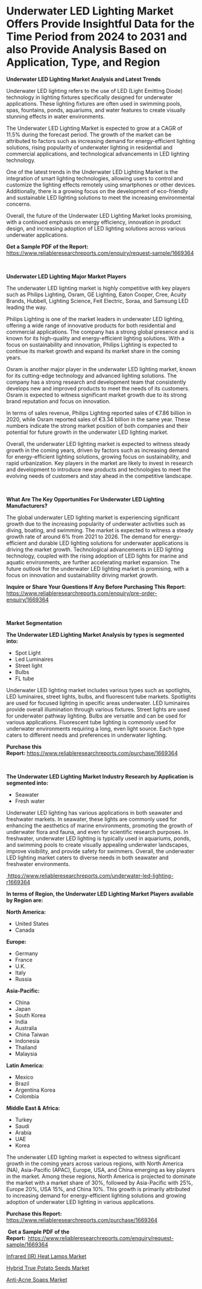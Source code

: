 <p><h1>Underwater LED Lighting Market Offers Provide Insightful Data for the Time Period from 2024 to 2031 and also Provide Analysis Based on Application, Type, and Region</h1></p><p><strong>Underwater LED Lighting Market Analysis and Latest Trends</strong></p>
<p><p>Underwater LED lighting refers to the use of LED (Light Emitting Diode) technology in lighting fixtures specifically designed for underwater applications. These lighting fixtures are often used in swimming pools, spas, fountains, ponds, aquariums, and water features to create visually stunning effects in water environments.</p><p>The Underwater LED Lighting Market is expected to grow at a CAGR of 11.5% during the forecast period. The growth of the market can be attributed to factors such as increasing demand for energy-efficient lighting solutions, rising popularity of underwater lighting in residential and commercial applications, and technological advancements in LED lighting technology.</p><p>One of the latest trends in the Underwater LED Lighting Market is the integration of smart lighting technologies, allowing users to control and customize the lighting effects remotely using smartphones or other devices. Additionally, there is a growing focus on the development of eco-friendly and sustainable LED lighting solutions to meet the increasing environmental concerns.</p><p>Overall, the future of the Underwater LED Lighting Market looks promising, with a continued emphasis on energy efficiency, innovation in product design, and increasing adoption of LED lighting solutions across various underwater applications.</p></p>
<p><strong>Get a Sample PDF of the Report:&nbsp;</strong> <a href="https://www.reliableresearchreports.com/enquiry/request-sample/1669364">https://www.reliableresearchreports.com/enquiry/request-sample/1669364</a></p>
<p>&nbsp;</p>
<p><strong>Underwater LED Lighting Major Market Players</strong></p>
<p><p>The underwater LED lighting market is highly competitive with key players such as Philips Lighting, Osram, GE Lighting, Eaton Cooper, Cree, Acuity Brands, Hubbell, Lighting Science, Feit Electric, Soraa, and Samsung LED leading the way. </p><p>Philips Lighting is one of the market leaders in underwater LED lighting, offering a wide range of innovative products for both residential and commercial applications. The company has a strong global presence and is known for its high-quality and energy-efficient lighting solutions. With a focus on sustainability and innovation, Philips Lighting is expected to continue its market growth and expand its market share in the coming years.</p><p>Osram is another major player in the underwater LED lighting market, known for its cutting-edge technology and advanced lighting solutions. The company has a strong research and development team that consistently develops new and improved products to meet the needs of its customers. Osram is expected to witness significant market growth due to its strong brand reputation and focus on innovation.</p><p>In terms of sales revenue, Philips Lighting reported sales of €7.86 billion in 2020, while Osram reported sales of €3.34 billion in the same year. These numbers indicate the strong market position of both companies and their potential for future growth in the underwater LED lighting market.</p><p>Overall, the underwater LED lighting market is expected to witness steady growth in the coming years, driven by factors such as increasing demand for energy-efficient lighting solutions, growing focus on sustainability, and rapid urbanization. Key players in the market are likely to invest in research and development to introduce new products and technologies to meet the evolving needs of customers and stay ahead in the competitive landscape.</p></p>
<p>&nbsp;</p>
<p><strong>What Are The Key Opportunities For Underwater LED Lighting Manufacturers?</strong></p>
<p><p>The global underwater LED lighting market is experiencing significant growth due to the increasing popularity of underwater activities such as diving, boating, and swimming. The market is expected to witness a steady growth rate of around 6% from 2021 to 2026. The demand for energy-efficient and durable LED lighting solutions for underwater applications is driving the market growth. Technological advancements in LED lighting technology, coupled with the rising adoption of LED lights for marine and aquatic environments, are further accelerating market expansion. The future outlook for the underwater LED lighting market is promising, with a focus on innovation and sustainability driving market growth.</p></p>
<p><strong>Inquire or Share Your Questions If Any Before Purchasing This Report:</strong> <a href="https://www.reliableresearchreports.com/enquiry/pre-order-enquiry/1669364">https://www.reliableresearchreports.com/enquiry/pre-order-enquiry/1669364</a></p>
<p>&nbsp;</p>
<p><strong>Market Segmentation</strong></p>
<p><strong>The Underwater LED Lighting Market Analysis by types is segmented into:</strong></p>
<p><ul><li>Spot Light</li><li>Led Luminaires</li><li>Street light</li><li>Bulbs</li><li>FL tube</li></ul></p>
<p><p>Underwater LED lighting market includes various types such as spotlights, LED luminaires, street lights, bulbs, and fluorescent tube markets. Spotlights are used for focused lighting in specific areas underwater. LED luminaires provide overall illumination through various fixtures. Street lights are used for underwater pathway lighting. Bulbs are versatile and can be used for various applications. Fluorescent tube lighting is commonly used for underwater environments requiring a long, even light source. Each type caters to different needs and preferences in underwater lighting.</p></p>
<p><strong>Purchase this Report:&nbsp;</strong><a href="https://www.reliableresearchreports.com/purchase/1669364">https://www.reliableresearchreports.com/purchase/1669364</a></p>
<p>&nbsp;</p>
<p><strong>The Underwater LED Lighting Market Industry Research by Application is segmented into:</strong></p>
<p><ul><li>Seawater</li><li>Fresh water</li></ul></p>
<p><p>Underwater LED lighting has various applications in both seawater and freshwater markets. In seawater, these lights are commonly used for enhancing the aesthetics of marine environments, promoting the growth of underwater flora and fauna, and even for scientific research purposes. In freshwater, underwater LED lighting is typically used in aquariums, ponds, and swimming pools to create visually appealing underwater landscapes, improve visibility, and provide safety for swimmers. Overall, the underwater LED lighting market caters to diverse needs in both seawater and freshwater environments.</p></p>
<p><a href="https://www.reliableresearchreports.com/underwater-led-lighting-r1669364">&nbsp;https://www.reliableresearchreports.com/underwater-led-lighting-r1669364</a></p>
<p><strong>In terms of Region, the Underwater LED Lighting Market Players available by Region are:</strong></p>
<p>
    <p> <strong> North America: </strong>
        <ul>
            <li>United States</li>
            <li>Canada</li>
        </ul>
        </p> 
    <p> <strong> Europe: </strong>
        <ul>
            <li>Germany</li>
            <li>France</li>
            <li>U.K.</li>
            <li>Italy</li>
            <li>Russia</li>
        </ul>
        </p> 
    <p> <strong> Asia-Pacific: </strong>
        <ul>
            <li>China</li>
            <li>Japan</li>
            <li>South Korea</li>
            <li>India</li>
            <li>Australia</li>
            <li>China Taiwan</li>
            <li>Indonesia</li>
            <li>Thailand</li>
            <li>Malaysia</li>
        </ul>
        </p> 
    <p> <strong> Latin America: </strong>
        <ul>
            <li>Mexico</li>
            <li>Brazil</li>
            <li>Argentina Korea</li>
            <li>Colombia</li>
        </ul>
        </p> 
    <p> <strong> Middle East & Africa: </strong>
        <ul>
            <li>Turkey</li>
            <li>Saudi</li>
            <li>Arabia</li>
            <li>UAE</li>
            <li>Korea</li>
        </ul>
    </p>
    </p>
<p><p>The underwater LED lighting market is expected to witness significant growth in the coming years across various regions, with North America (NA), Asia-Pacific (APAC), Europe, USA, and China emerging as key players in the market. Among these regions, North America is projected to dominate the market with a market share of 30%, followed by Asia-Pacific with 25%, Europe 20%, USA 15%, and China 10%. This growth is primarily attributed to increasing demand for energy-efficient lighting solutions and growing adoption of underwater LED lighting in various applications.</p></p>
<p><strong>Purchase this Report: </strong><a href="https://www.reliableresearchreports.com/purchase/1669364">https://www.reliableresearchreports.com/purchase/1669364</a></p>
<p>&nbsp;<strong>Get a Sample PDF of the Report:&nbsp;&nbsp;</strong><a href="https://www.reliableresearchreports.com/enquiry/request-sample/1669364">https://www.reliableresearchreports.com/enquiry/request-sample/1669364</a></p>
<p><strong></strong></p>
<p><p><a href="https://www.linkedin.com/pulse/infrared-ir-heat-lamps-market-size-focuses-dynamics-in-depth-ua0df?trackingId=xf7cPIfyEnxQYWuF7%2BVGRQ%3D%3D">Infrared (IR) Heat Lamps Market</a></p><p><a href="https://www.linkedin.com/pulse/hybrid-true-potato-seeds-market-size-growing-forecasted-period-coxkf?trackingId=4AzUYooAHvGubJNJCjO%2BIQ%3D%3D">Hybrid True Potato Seeds Market</a></p><p><a href="https://www.linkedin.com/pulse/anti-acne-soaps-market-research-report-forecasted-period-from-xsblf?trackingId=9z6o99xNou37xMu4GqSJ9A%3D%3D">Anti-Acne Soaps Market</a></p></p>